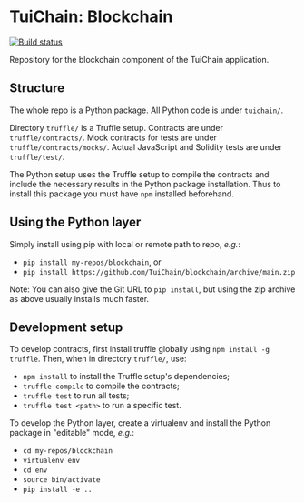 <!-- ----------------------------------------------------------------------- -->

# TuiChain: Blockchain

[![Build status](https://github.com/TuiChain/blockchain/workflows/build/badge.svg?branch=master)](https://github.com/TuiChain/blockchain/actions)

Repository for the blockchain component of the TuiChain application.

## Structure

The whole repo is a Python package.
All Python code is under `tuichain/`.

Directory `truffle/` is a Truffle setup.
Contracts are under `truffle/contracts/`.
Mock contracts for tests are under `truffle/contracts/mocks/`.
Actual JavaScript and Solidity tests are under `truffle/test/`.

The Python setup uses the Truffle setup to compile the contracts and include the necessary results in the Python package installation.
Thus to install this package you must have `npm` installed beforehand.

## Using the Python layer

Simply install using pip with local or remote path to repo, *e.g.*:

- `pip install my-repos/blockchain`, or
- `pip install https://github.com/TuiChain/blockchain/archive/main.zip`

Note: You can also give the Git URL to `pip install`, but using the zip archive as above usually installs much faster.

## Development setup

To develop contracts, first install truffle globally using `npm install -g truffle`.
Then, when in directory `truffle/`, use:

- `npm install` to install the Truffle setup's dependencies;
- `truffle compile` to compile the contracts;
- `truffle test` to run all tests;
- `truffle test <path>` to run a specific test.

To develop the Python layer, create a virtualenv and install the Python package in "editable" mode, *e.g.*:

- `cd my-repos/blockchain`
- `virtualenv env`
- `cd env`
- `source bin/activate`
- `pip install -e ..`

<!-- ----------------------------------------------------------------------- -->
